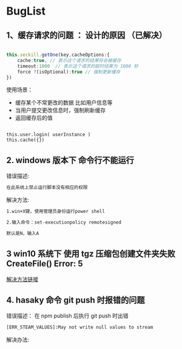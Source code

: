 # BugList

## 1、缓存请求的问题 ： 设计的原因 （已解决）

````ts

this.seckill.getOne(key,cacheOptions:{
    cache:true, // 表示这个请求的结果将会被缓存
    timeout:1000  // 表示这个请求的超时结果为 1000 秒
    force ?(isOptional):true // 强制更新缓存 
})

````

使用场景：

* 缓存某个不常更改的数据 比如用户信息等
* 当用户提交更改信息时，强制刷新缓存
* 返回缓存后的值

````TS

this.user.login( userInstance )
this.cache({})

````

## 2. windows 版本下 命令行不能运行

错误描述:

````cmd
在此系统上禁止运行脚本没有相应的权限
````

解决方法:

````cmd
1.win+X键，使用管理员身份运行power shell

2.输入命令：set-executionpolicy remotesigned

默认是N，输入A
````

## 3 win10 系统下 使用 tgz 压缩包创建文件夹失败 CreateFile() Error: 5

[解决方法链接](https://blog.csdn.net/pangc2014/article/details/121061584)

## 4. hasaky 命令 git push 时报错的问题

错误描述：
在 npm publish 后执行 git push 时出错

````cmd
[ERR_STEAM_VALUES]:May not write null values to stream
````

解决办法:
